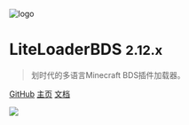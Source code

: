 ![logo](../assets/Logo.png)

# LiteLoaderBDS <small>2.12.x</small>

> 划时代的多语言Minecraft BDS插件加载器。

[GitHub](https://github.com/LiteLDev/LiteLoaderBDS)
[主页](https://www.litebds.com)
[文档](/README.md)

![](../assets/banner.webp)